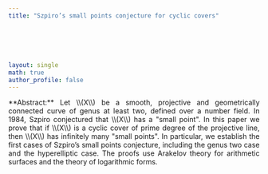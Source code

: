 ```yaml
---
title: "Szpiro’s small points conjecture for cyclic covers"






layout: single
math: true
author_profile: false
---
```

<div style="text-align: justify !important; text-justify: inter-word;" markdown="1">
**Abstract:** Let \\(X\\) be a smooth, projective and geometrically connected curve of genus at least two, defined over a number field. In 1984, Szpiro conjectured that \\(X\\) has a "small point". In this paper we prove that if \\(X\\) is a cyclic cover of prime degree of the projective line, then \\(X\\) has infinitely many "small points". In particular, we establish the first cases of Szpiro’s small points conjecture, including the genus two case and the hyperelliptic case. The proofs use Arakelov theory for arithmetic surfaces and the theory of logarithmic forms.
